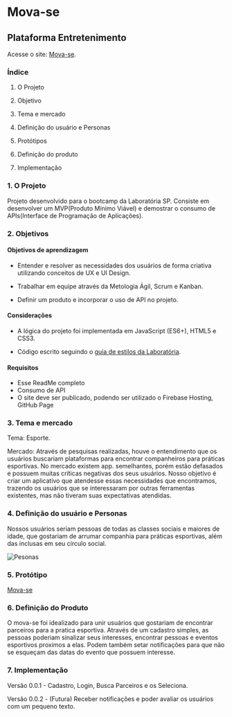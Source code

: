 # Mova-se

## Plataforma Entretenimento

Acesse o site: [Mova-se](https://mova-se-db.firebaseapp.com/).
  
### Índice

1. O Projeto

2. Objetivo

3. Tema e mercado

4. Definição do usuário e Personas

5. Protótipos

6. Definição do produto

7. Implementação

### 1. O Projeto

Projeto desenvolvido para o bootcamp da Laboratória SP. Consiste em desenvolver um MVP(Produto Mínimo Viável) e demostrar o consumo de APIs(Interface de Programação de Aplicações).
  
### 2. Objetivos

#### Objetivos de aprendizagem

- Entender e resolver as necessidades dos usuários de forma criativa utilizando conceitos de UX e UI Design.

- Trabalhar em equipe através da Metologia Ágil, Scrum e Kanban.

- Definir um produto e incorporar o uso de API no projeto.

#### Considerações

- A lógica do projeto foi implementada em JavaScript (ES6+), HTML5 e CSS3.

- Código escrito seguindo o [guia de estilos da Laboratória](https://github.com/Laboratoria/js-style-guide/blob/master/README-PT.md).

#### Requisitos

- Esse ReadMe completo
- Consumo de API
- O site deve ser publicado, podendo ser utilizado o Firebase Hosting, GitHub Page

### 3. Tema e mercado

Tema: Esporte.

Mercado: Através de pesquisas realizadas, houve o entendimento que os usuários buscariam plataformas para encontrar companheiros para práticas esportivas.
No mercado existem app. semelhantes, porém estão defasados e possuem muitas críticas negativas dos seus usuários.
Nosso objetivo é criar um aplicativo que atendesse essas necessidades que encontramos, trazendo os usuários que se interessaram por outras ferramentas existentes, mas não tiveram suas expectativas atendidas.

### 4. Definição do usuário e Personas

Nossos usuários seriam pessoas de todas as classes sociais e maiores de idade, que gostariam de arrumar companhia para práticas esportivas, além das inclusas em seu círculo social.

![Pesonas](https://raw.githubusercontent.com/VivisGaspar/project-open-house/master/public/images/Personas.png)

### 5. Protótipo

[Mova-se](https://youtu.be/qwzZPLSWfHY)

### 6. Definição do Produto

O mova-se foi idealizado para unir usuários que gostariam de encontrar parceiros para a pratica esportiva. Através de um cadastro simples, as pessoas poderiam sinalizar seus interesses, encontrar pessoas e eventos esportivos proximos a elas. Podem também setar notificações para que não se esqueçam das datas do evento que possuem interesse.

### 7. Implementação

Versão 0.0.1 - Cadastro, Login, Busca Parceiros e os Seleciona.

Versão 0.0.2 - (Futura) Receber notificações e poder avaliar os usuários com um pequeno texto.
